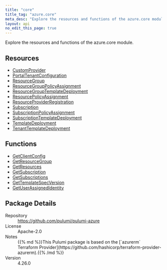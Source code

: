 ```yaml
---
title: "core"
title_tag: "azure.core"
meta_desc: "Explore the resources and functions of the azure.core module."
layout: api
no_edit_this_page: true
---
```


<!-- WARNING: this file was generated by Pulumi Docs Generator. -->
<!-- Do not edit by hand unless you're certain you know what you are doing! -->

Explore the resources and functions of the azure.core module.

<h2 id="resources">Resources</h2>
<ul class="api">
    <li><a href="customprovider" title="CustomProvider"><span class="api-symbol api-symbol--resource"></span>CustomProvider</a></li>
    <li><a href="portaltenantconfiguration" title="PortalTenantConfiguration"><span class="api-symbol api-symbol--resource"></span>PortalTenantConfiguration</a></li>
    <li><a href="resourcegroup" title="ResourceGroup"><span class="api-symbol api-symbol--resource"></span>ResourceGroup</a></li>
    <li><a href="resourcegrouppolicyassignment" title="ResourceGroupPolicyAssignment"><span class="api-symbol api-symbol--resource"></span>ResourceGroupPolicyAssignment</a></li>
    <li><a href="resourcegrouptemplatedeployment" title="ResourceGroupTemplateDeployment"><span class="api-symbol api-symbol--resource"></span>ResourceGroupTemplateDeployment</a></li>
    <li><a href="resourcepolicyassignment" title="ResourcePolicyAssignment"><span class="api-symbol api-symbol--resource"></span>ResourcePolicyAssignment</a></li>
    <li><a href="resourceproviderregistration" title="ResourceProviderRegistration"><span class="api-symbol api-symbol--resource"></span>ResourceProviderRegistration</a></li>
    <li><a href="subscription" title="Subscription"><span class="api-symbol api-symbol--resource"></span>Subscription</a></li>
    <li><a href="subscriptionpolicyassignment" title="SubscriptionPolicyAssignment"><span class="api-symbol api-symbol--resource"></span>SubscriptionPolicyAssignment</a></li>
    <li><a href="subscriptiontemplatedeployment" title="SubscriptionTemplateDeployment"><span class="api-symbol api-symbol--resource"></span>SubscriptionTemplateDeployment</a></li>
    <li><a href="templatedeployment" title="TemplateDeployment"><span class="api-symbol api-symbol--resource"></span>TemplateDeployment</a></li>
    <li><a href="tenanttemplatedeployment" title="TenantTemplateDeployment"><span class="api-symbol api-symbol--resource"></span>TenantTemplateDeployment</a></li>
</ul>

<h2 id="functions">Functions</h2>
<ul class="api">
    <li><a href="getclientconfig" title="GetClientConfig"><span class="api-symbol api-symbol--function"></span>GetClientConfig</a></li>
    <li><a href="getresourcegroup" title="GetResourceGroup"><span class="api-symbol api-symbol--function"></span>GetResourceGroup</a></li>
    <li><a href="getresources" title="GetResources"><span class="api-symbol api-symbol--function"></span>GetResources</a></li>
    <li><a href="getsubscription" title="GetSubscription"><span class="api-symbol api-symbol--function"></span>GetSubscription</a></li>
    <li><a href="getsubscriptions" title="GetSubscriptions"><span class="api-symbol api-symbol--function"></span>GetSubscriptions</a></li>
    <li><a href="gettemplatespecversion" title="GetTemplateSpecVersion"><span class="api-symbol api-symbol--function"></span>GetTemplateSpecVersion</a></li>
    <li><a href="getuserassignedidentity" title="GetUserAssignedIdentity"><span class="api-symbol api-symbol--function"></span>GetUserAssignedIdentity</a></li>
</ul>

<h2 id="package-details">Package Details</h2>
<dl class="package-details">
	<dt>Repository</dt>
	<dd><a href="https://github.com/pulumi/pulumi-azure">https://github.com/pulumi/pulumi-azure</a></dd>
	<dt>License</dt>
	<dd>Apache-2.0</dd>
	<dt>Notes</dt>
	<dd>{{% md %}}This Pulumi package is based on the [`azurerm` Terraform Provider](https://github.com/hashicorp/terraform-provider-azurerm).{{% /md %}}</dd>
	<dt>Version</dt>
	<dd>4.26.0</dd>
</dl>

